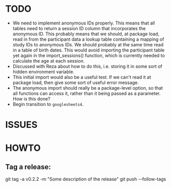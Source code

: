 # TODO

- We need to implement anonymous IDs properly. This means that all tables need to return a session ID column that incorporates the anonymous ID. This probably means that we should, at package load, read in from the participant data a lookup table containing a mapping of study IDs to anonymous IDs. We should probably at the same time read in a table of birth dates. This would avoid importing the participant table yet again in the import_sessions() function, which is currently needed to calculate the age at each session.
- Discussed with Reza about how to do this, i.e. storing it in some sort of hidden environment variable.
- This initial import would also be a useful test. If we can't read it at package load, then give some sort of useful error message.
- The anonymous import should really be a package-level option, so that all functions can access it, rather than it being passed as a parameter. How is this done?
- Begin transition to `googlesheets4`. 

# ISSUES

# HOWTO

## Tag a release:
git tag -a v0.2.2 -m "Some description of the release"
git push --follow-tags

